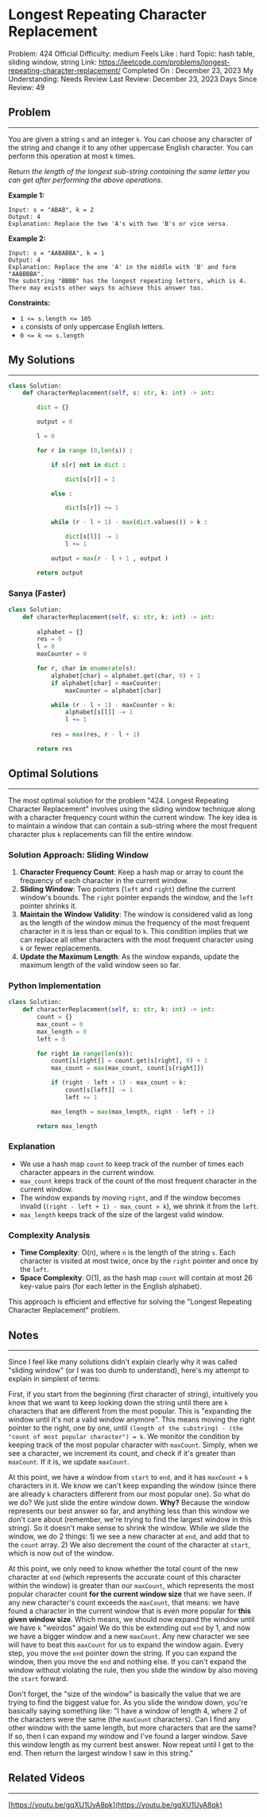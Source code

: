 # Longest Repeating Character  Replacement

Problem: 424
Official Difficulty: medium
Feels Like : hard
Topic: hash table, sliding window, string
Link: https://leetcode.com/problems/longest-repeating-character-replacement/
Completed On : December 23, 2023
My Understanding: Needs Review
Last Review: December 23, 2023
Days Since Review: 49

## Problem

---

You are given a string `s` and an integer `k`.
 You can choose any character of the string and change it to any other 
uppercase English character. You can perform this operation at most `k` times.

Return *the length of the longest sub-string containing the same letter you can get after performing the above operations*.

**Example 1:**

```
Input: s = "ABAB", k = 2
Output: 4
Explanation: Replace the two 'A's with two 'B's or vice versa.

```

**Example 2:**

```
Input: s = "AABABBA", k = 1
Output: 4
Explanation: Replace the one 'A' in the middle with 'B' and form "AABBBBA".
The substring "BBBB" has the longest repeating letters, which is 4.
There may exists other ways to achieve this answer too.
```

**Constraints:**

- `1 <= s.length <= 105`
- `s` consists of only uppercase English letters.
- `0 <= k <= s.length`

## My Solutions

---

```python
class Solution:
    def characterReplacement(self, s: str, k: int) -> int:

        dict = {}

        output = 0

        l = 0 

        for r in range (0,len(s)) : 

            if s[r] not in dict : 

                dict[s[r]] = 1

            else : 

                dict[s[r]] += 1

            while (r - l + 1) - max(dict.values()) > k : 

                dict[s[l]] -= 1
                l += 1

            output = max(r - l + 1 , output )

        return output
```

### Sanya (Faster)

```python
class Solution:
    def characterReplacement(self, s: str, k: int) -> int:
    
        alphabet = {}
        res = 0
        l = 0 
        maxCounter = 0

        for r, char in enumerate(s):
            alphabet[char] = alphabet.get(char, 0) + 1
            if alphabet[char] > maxCounter:
                maxCounter = alphabet[char]

            while (r - l + 1) - maxCounter > k:
                alphabet[s[l]] -= 1
                l += 1
            
            res = max(res, r - l + 1)

        return res
```

## Optimal Solutions

---

The most optimal solution for the problem "424. Longest Repeating Character Replacement" involves using the sliding window technique along with a character frequency count within the current window. The key idea is to maintain a window that can contain a sub-string where the most frequent character plus `k` replacements can fill the entire window.

### Solution Approach: Sliding Window

1. **Character Frequency Count**: Keep a hash map or array to count the frequency of each character in the current window.
2. **Sliding Window**: Two pointers (`left` and `right`) define the current window's bounds. The `right` pointer expands the window, and the `left` pointer shrinks it.
3. **Maintain the Window Validity**: The window is considered valid as long as the length of the window minus the frequency of the most frequent character in it is less than or equal to `k`. This condition implies that we can replace all other characters with the most frequent character using `k` or fewer replacements.
4. **Update the Maximum Length**: As the window expands, update the maximum length of the valid window seen so far.

### Python Implementation

```python
class Solution:
    def characterReplacement(self, s: str, k: int) -> int:
        count = {}
        max_count = 0
        max_length = 0
        left = 0

        for right in range(len(s)):
            count[s[right]] = count.get(s[right], 0) + 1
            max_count = max(max_count, count[s[right]])

            if (right - left + 1) - max_count > k:
                count[s[left]] -= 1
                left += 1

            max_length = max(max_length, right - left + 1)

        return max_length

```

### Explanation

- We use a hash map `count` to keep track of the number of times each character appears in the current window.
- `max_count` keeps track of the count of the most frequent character in the current window.
- The window expands by moving `right`, and if the window becomes invalid (`(right - left + 1) - max_count > k`), we shrink it from the `left`.
- `max_length` keeps track of the size of the largest valid window.

### Complexity Analysis

- **Time Complexity**: O(n), where `n` is the length of the string `s`. Each character is visited at most twice, once by the `right` pointer and once by the `left`.
- **Space Complexity**: O(1), as the hash map `count` will contain at most 26 key-value pairs (for each letter in the English alphabet).

This approach is efficient and effective for solving the "Longest Repeating Character Replacement" problem.

## Notes

---

 Since I feel like many solutions didn't explain clearly why it was called "sliding window" (or I was too dumb to understand), here's my attempt to explain in simplest of terms:

First, if you start from the beginning (first character of string), intuitively you know that we want to keep looking down the string until there are `k` characters that are different from the most popular. This is "expanding the window until it's not a valid window anymore". This means moving the right pointer to the right, one by one, until `(length of the substring) - (the "count of most popular character") = k`. We monitor the condition by keeping track of the most popular character with `maxCount`. Simply, when we see a character, we increment its count, and check if it's greater than `maxCount`. If it is, we update `maxCount`.

At this point, we have a window from `start` to `end`, and it has `maxCount` + `k` characters in it. We know we can't keep expanding the window (since there are already `k` characters different from our most popular one). So what do we do? We just slide the entire window down. **Why?** Because the window represents our best answer so far, and anything less than this window we don't care about (remember, we're trying to find the largest window in this string). So it doesn't make sense to shrink the window. While we slide the window, we do 2 things: 1) we see a new character at `end`, and add that to the `count` array. 2) We also decrement the count of the character at `start`, which is now out of the window.

At this point, we only need to know whether the total count of the new character at `end` (which represents the accurate count of this character within the window) is greater than our `maxCount`, which represents the most popular character count **for the current window size** that we have seen. If any new character's count exceeds the `maxCount`, that means: we have found a character in the current window that is even more popular for **this given window size**. Which means, we should now expand the window until we have `k` "weirdos" again! We do this be extending out `end` by 1, and now we have a bigger window and a new `maxCount`. Any new character we see will have to beat this `maxCount` for us to expand the window again. Every step, you move the `end` pointer down the string. If you can expand the window, then you move the `end` and nothing else. If you can't expand the window without violating the rule, then you slide the window by also moving the `start` forward.

Don't forget, the "size of the window" is basically the value that we are trying to find the biggest value for. As you slide the window down, you're basically saying something like: "I have a window of length 4, where 2 of the characters were the same (the `maxCount` characters). Can I find any other window with the same length, but more characters that are the same?If so, then I can expand my window and I've found a larger window. Save this window length as my current best 
answer. Now repeat until I get to the end. Then return the largest window I saw in this string."

## Related Videos

---

[https://youtu.be/gqXU1UyA8pk](https://youtu.be/gqXU1UyA8pk)